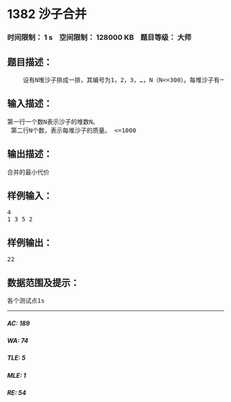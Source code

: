 # 1382 沙子合并   
### 时间限制： 1 s&nbsp;&nbsp;&nbsp;&nbsp;空间限制： 128000 KB&nbsp;&nbsp;&nbsp;&nbsp;题目等级： 大师  
## 题目描述：  

<pre>
 　　设有N堆沙子排成一排，其编号为1，2，3，…，N（N<=300）。每堆沙子有一定的数量，可以用一个整数来描述，现在要将这N堆沙子合并成为一堆，每次只能合并相邻的两堆，合并的代价为这两堆沙子的数量之和，合并后与这两堆沙子相邻的沙子将和新堆相邻，合并时由于选择的顺序不同，合并的总代价也不相同，如有4堆沙子分别为 1 3 5 2 我们可以先合并1、2堆，代价为4，得到4 5 2 又合并 1，2堆，代价为9，得到9 2 ，再合并得到11，总代价为4+9+11=24，如果第二步是先合并2，3堆，则代价为7，得到4 7，最后一次合并代价为11，总代价为4+7+11=22；问题是：找出一种合理的方法，使总的代价最小。输出最小代价。
</pre>
  
  
## 输入描述：  

<pre>
第一行一个数N表示沙子的堆数N。  
 第二行N个数，表示每堆沙子的质量。 <=1000
</pre>
  
  
## 输出描述：  

<pre>
合并的最小代价
</pre>
  
  
## 样例输入：  

<pre>
4  
1 3 5 2
</pre>
  
  
## 样例输出：  

<pre>
22
</pre>
  
  
## 数据范围及提示：  

<pre>
各个测试点1s
</pre>
  
  
***  

##### AC: 189  
##### WA: 74  
##### TLE: 5  
##### MLE: 1  
##### RE: 54  
